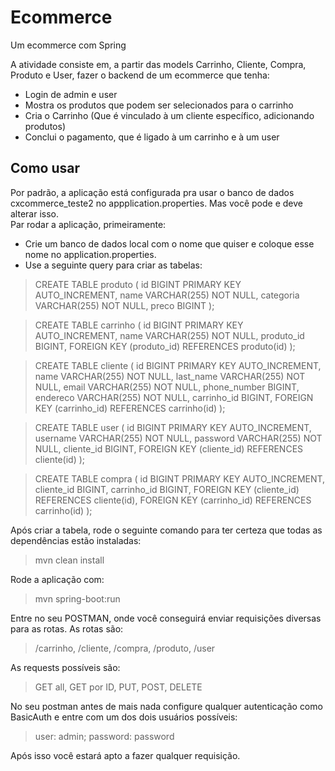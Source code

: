 # Ecommerce
Um ecommerce com Spring

A atividade consiste em, a partir das models Carrinho, Cliente, Compra, Produto e User, fazer o backend de um ecommerce que tenha:  
-  Login de admin e user  
- Mostra os produtos que podem ser selecionados para o carrinho  
- Cria o Carrinho (Que é vinculado à um cliente específico, adicionando produtos)  
- Conclui o pagamento, que é ligado à um carrinho e à um user    

## Como usar
Por padrão, a aplicação está configurada pra usar o banco de dados cxcommerce_teste2 no appplication.properties. Mas você pode e deve alterar isso.  
Par rodar a aplicação, primeiramente:
- Crie um banco de dados local com o nome que quiser e coloque esse nome no application.properties.  
- Use a seguinte query para criar as tabelas:  

> CREATE TABLE produto (
id BIGINT PRIMARY KEY AUTO_INCREMENT,
name VARCHAR(255) NOT NULL,
categoria VARCHAR(255) NOT NULL,
preco BIGINT
);

> CREATE TABLE carrinho (
id BIGINT PRIMARY KEY AUTO_INCREMENT,
name VARCHAR(255) NOT NULL,
produto_id BIGINT,
FOREIGN KEY (produto_id) REFERENCES produto(id)
);

> CREATE TABLE cliente (
id BIGINT PRIMARY KEY AUTO_INCREMENT,
name VARCHAR(255) NOT NULL,
last_name VARCHAR(255) NOT NULL,
email VARCHAR(255) NOT NULL,
phone_number BIGINT,
endereco VARCHAR(255) NOT NULL,
carrinho_id BIGINT,
FOREIGN KEY (carrinho_id) REFERENCES carrinho(id)
);

> CREATE TABLE user (
id BIGINT PRIMARY KEY AUTO_INCREMENT,
username VARCHAR(255) NOT NULL,
password VARCHAR(255) NOT NULL,
cliente_id BIGINT,
FOREIGN KEY (cliente_id) REFERENCES cliente(id)
);

> CREATE TABLE compra (
id BIGINT PRIMARY KEY AUTO_INCREMENT,
cliente_id BIGINT,
carrinho_id BIGINT,
FOREIGN KEY (cliente_id) REFERENCES cliente(id),
FOREIGN KEY (carrinho_id) REFERENCES carrinho(id)
);

Após criar a tabela, rode o seguinte comando para ter certeza que todas as dependências estão instaladas:  
> mvn clean install

Rode a aplicação com:  
> mvn spring-boot:run

Entre no seu POSTMAN, onde você conseguirá enviar requisições diversas para as rotas. 
As rotas são:  
> /carrinho, /cliente, /compra, /produto, /user

As requests possíveis são:  
> GET all, GET por ID, PUT, POST, DELETE  

No seu postman antes de mais nada configure qualquer autenticação como BasicAuth e entre com um dos dois usuários possíveis:  
> user: admin; password: password

Após isso você estará apto a fazer qualquer requisição.  
